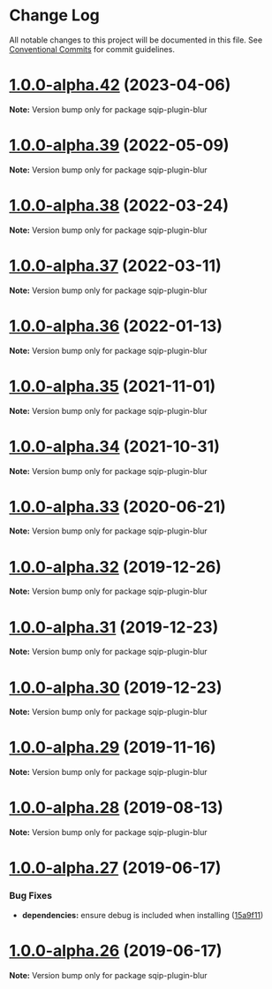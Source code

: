 # Change Log

All notable changes to this project will be documented in this file.
See [Conventional Commits](https://conventionalcommits.org) for commit guidelines.

# [1.0.0-alpha.42](https://github.com/axe312ger/sqip/compare/sqip-plugin-blur@1.0.0-alpha.41...sqip-plugin-blur@1.0.0-alpha.42) (2023-04-06)

**Note:** Version bump only for package sqip-plugin-blur





# [1.0.0-alpha.39](https://github.com/axe312ger/sqip/compare/sqip-plugin-blur@1.0.0-alpha.38...sqip-plugin-blur@1.0.0-alpha.39) (2022-05-09)

**Note:** Version bump only for package sqip-plugin-blur





# [1.0.0-alpha.38](https://github.com/axe312ger/sqip/compare/sqip-plugin-blur@1.0.0-alpha.37...sqip-plugin-blur@1.0.0-alpha.38) (2022-03-24)

**Note:** Version bump only for package sqip-plugin-blur





# [1.0.0-alpha.37](https://github.com/axe312ger/sqip/compare/sqip-plugin-blur@1.0.0-alpha.36...sqip-plugin-blur@1.0.0-alpha.37) (2022-03-11)

**Note:** Version bump only for package sqip-plugin-blur





# [1.0.0-alpha.36](https://github.com/axe312ger/sqip/compare/sqip-plugin-blur@1.0.0-alpha.35...sqip-plugin-blur@1.0.0-alpha.36) (2022-01-13)

**Note:** Version bump only for package sqip-plugin-blur





# [1.0.0-alpha.35](https://github.com/axe312ger/sqip/compare/sqip-plugin-blur@1.0.0-alpha.34...sqip-plugin-blur@1.0.0-alpha.35) (2021-11-01)

**Note:** Version bump only for package sqip-plugin-blur





# [1.0.0-alpha.34](https://github.com/axe312ger/sqip/compare/sqip-plugin-blur@1.0.0-alpha.33...sqip-plugin-blur@1.0.0-alpha.34) (2021-10-31)

**Note:** Version bump only for package sqip-plugin-blur





# [1.0.0-alpha.33](https://github.com/axe312ger/sqip/compare/sqip-plugin-blur@1.0.0-alpha.32...sqip-plugin-blur@1.0.0-alpha.33) (2020-06-21)

**Note:** Version bump only for package sqip-plugin-blur





# [1.0.0-alpha.32](https://github.com/axe312ger/sqip/compare/sqip-plugin-blur@1.0.0-alpha.31...sqip-plugin-blur@1.0.0-alpha.32) (2019-12-26)

**Note:** Version bump only for package sqip-plugin-blur





# [1.0.0-alpha.31](https://github.com/axe312ger/sqip/compare/sqip-plugin-blur@1.0.0-alpha.30...sqip-plugin-blur@1.0.0-alpha.31) (2019-12-23)

**Note:** Version bump only for package sqip-plugin-blur





# [1.0.0-alpha.30](https://github.com/axe312ger/sqip/compare/sqip-plugin-blur@1.0.0-alpha.29...sqip-plugin-blur@1.0.0-alpha.30) (2019-12-23)

**Note:** Version bump only for package sqip-plugin-blur





# [1.0.0-alpha.29](https://github.com/axe312ger/sqip/compare/sqip-plugin-blur@1.0.0-alpha.28...sqip-plugin-blur@1.0.0-alpha.29) (2019-11-16)

**Note:** Version bump only for package sqip-plugin-blur





# [1.0.0-alpha.28](https://github.com/axe312ger/sqip/compare/sqip-plugin-blur@1.0.0-alpha.27...sqip-plugin-blur@1.0.0-alpha.28) (2019-08-13)

**Note:** Version bump only for package sqip-plugin-blur





# [1.0.0-alpha.27](https://github.com/axe312ger/sqip/compare/sqip-plugin-blur@1.0.0-alpha.26...sqip-plugin-blur@1.0.0-alpha.27) (2019-06-17)


### Bug Fixes

* **dependencies:** ensure debug is included when installing ([15a9f11](https://github.com/axe312ger/sqip/commit/15a9f11))





# [1.0.0-alpha.26](https://github.com/axe312ger/sqip/compare/sqip-plugin-blur@1.0.0-alpha.25...sqip-plugin-blur@1.0.0-alpha.26) (2019-06-17)

**Note:** Version bump only for package sqip-plugin-blur
